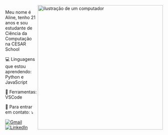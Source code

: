 <img src="https://raw.githubusercontent.com/MicaelliMedeiros/micaellimedeiros/master/image/computer-illustration.png" alt="ilustração de um computador" min-width="400px" max-width="400px" width="400px" align="right">

<p align="left"> 
  Meu nome é Aline, tenho 21 anos e sou estudante de Ciência da Computação na CESAR School
  
</p>

<p align="left">
   💻 Linguagens que estou aprendendo: Python e JavaScript
</p>

<p align="left">
  💼 Ferramentas: VSCode
</p>

<p align="left">
  💌 Para entrar em contato: ⤵️
</p>

<p align="left">
  <a href="mailto:aline.mtakakura@gmail.com" title="Gmail">
  <img src="https://img.shields.io/badge/-Gmail-FF0000?style=flat-square&labelColor=FF0000&logo=gmail&logoColor=white&link=mailto:aline.mtakakura@gmail.com" alt="Gmail"/></a>
  <a href="www.linkedin.com/in/aline-takakura-3539a6338" title="LinkedIn">
  <img src="https://img.shields.io/badge/-Linkedin-0e76a8?style=flat-square&logo=Linkedin&logoColor=white&link=www.linkedin.com/in/aline-takakura-3539a6338" alt="LinkedIn"/></a>
</p>
 
 
